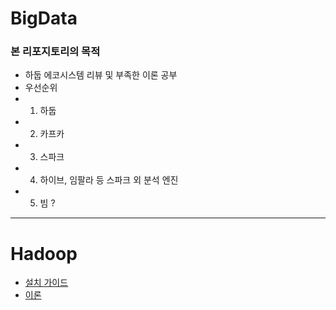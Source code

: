 # BigData

### 본 리포지토리의 목적
- 하둡 에코시스템 리뷰 및 부족한 이론 공부
- 우선순위
- 1. 하둡
- 2. 카프카
- 3. 스파크
- 4. 하이브, 임팔라 등 스파크 외 분석 엔진 
- 5. 빔 ?

---
# Hadoop
- [설치 가이드](https://github.com/jinyes-kim/Hadoop-Ecosystem/blob/master/Hadoop/0.Hadoop-Install.md)
- [이론](https://github.com/jinyes-kim/Hadoop-Ecosystem/blob/master/Hadoop/1.Hadoop-Theory.md)
